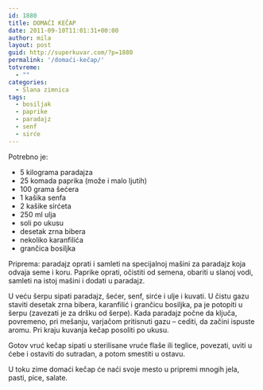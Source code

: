 ```yaml
---
id: 1880
title: DOMAĆI KEČAP
date: 2011-09-10T11:01:31+00:00
author: mila
layout: post
guid: http://superkuvar.com/?p=1880
permalink: '/domaći-kečap/'
totvreme:
  - ""
categories:
  - Slana zimnica
tags:
  - bosiljak
  - paprike
  - paradajz
  - senf
  - sirće
---
```

Potrebno je:

  * 5 kilograma paradajza
  * 25 komada paprika (može i malo ljutih)
  * 100 grama šećera
  * 1 kašika senfa
  * 2 kašike sirćeta
  * 250 ml ulja
  * soli po ukusu
  * desetak zrna bibera
  * nekoliko karanfilića
  * grančica bosiljka

Priprema: paradajz oprati i samleti na specijalnoj mašini za paradajz koja odvaja seme i koru. Paprike oprati, očistiti od semena, obariti u slanoj vodi, samleti na istoj mašini i dodati u paradajz.

U veću šerpu sipati paradajz, šećer, senf, sirće i ulje i kuvati. U čistu gazu staviti desetak zrna bibera, karanfilić i grančicu bosiljka, pa je potopiti u šerpu (zavezati je za dršku od šerpe). Kada paradajz počne da ključa, povremeno, pri mešanju, varjačom pritisnuti gazu – cediti, da začini ispuste aromu. Pri kraju kuvanja kečap posoliti po ukusu.

Gotov vruć kečap sipati u sterilisane vruće flaše ili teglice, povezati, uviti u ćebe i ostaviti do sutradan, a potom smestiti u ostavu.

U toku zime domaći kečap će naći svoje mesto u pripremi mnogih jela, pasti, pice, salate.